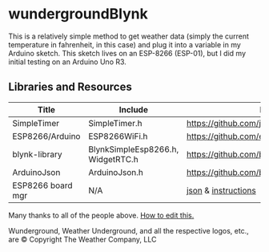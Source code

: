 # wundergroundBlynk
This is a relatively simple method to get weather data (simply the current temperature in fahrenheit, in this case) and plug it into a variable in my Arduino sketch. This sketch lives on an ESP-8266 (ESP-01), but I did my initial testing on an Arduino Uno R3.

## Libraries and Resources

Title | Include | Link
------|---------|------
SimpleTimer | SimpleTimer.h | https://github.com/jfturcot/SimpleTimer
ESP8266/Arduino | ESP8266WiFi.h | https://github.com/esp8266/Arduino
blynk-library | BlynkSimpleEsp8266.h, WidgetRTC.h | https://github.com/blynkkk/blynk-library
ArduinoJson | ArduinoJson.h | https://github.com/bblanchon/ArduinoJson
ESP8266 board mgr | N/A | [json](http://arduino.esp8266.com/stable/package_esp8266com_index.json) & [instructions](https://github.com/esp8266/Arduino#installing-with-boards-manager)

Many thanks to all of the people above. [How to edit this.](https://guides.github.com/features/mastering-markdown/)

Wunderground, Weather Underground, and all the respective logos, etc., are © Copyright The Weather Company, LLC
